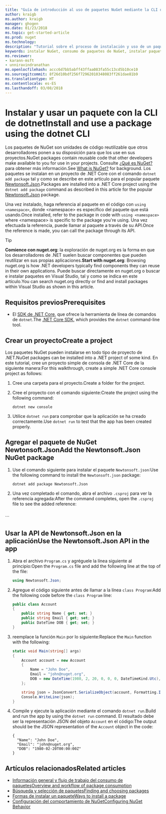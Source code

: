 ```yaml
---
title: "Guía de introducción al uso de paquetes NuGet mediante la CLI de dotnet | Microsoft Docs"
author: kraigb
ms.author: kraigb
manager: ghogen
ms.date: 01/23/2018
ms.topic: get-started-article
ms.prod: nuget
ms.technology: 
description: "Tutorial sobre el proceso de instalación y uso de un paquete NuGet en un proyecto de .NET Core."
keywords: instalar NuGet, consumo de paquetes de NuGet, instalar paquetes de NuGet, referencias de paquetes de NuGet, usar paquetes de NuGet
ms.reviewer:
- karann-msft
- unniravindranathan
ms.openlocfilehash: accc6d7bb5abff43ffaa083fa55c13cd5b10ce10
ms.sourcegitcommit: 8f26d10bdf256f72962010348083ff261dae81b9
ms.translationtype: HT
ms.contentlocale: es-ES
ms.lasthandoff: 03/08/2018
---
```

# <a name="install-and-use-a-package-using-the-dotnet-cli"></a><span data-ttu-id="53366-104">Instalar y usar un paquete con la CLI de dotnet</span><span class="sxs-lookup"><span data-stu-id="53366-104">Install and use a package using the dotnet CLI</span></span>

<span data-ttu-id="53366-105">Los paquetes de NuGet son unidades de código reutilizable que otros desarrolladores ponen a su disposición para que los use en sus proyectos.</span><span class="sxs-lookup"><span data-stu-id="53366-105">NuGet packages contain reusable code that other developers make available to you for use in your projects.</span></span> <span data-ttu-id="53366-106">Consulte [¿Qué es NuGet?](../What-is-NuGet.md) para obtener más información.</span><span class="sxs-lookup"><span data-stu-id="53366-106">See [What is NuGet?](../What-is-NuGet.md) for background.</span></span> <span data-ttu-id="53366-107">Los paquetes se instalan en un proyecto de .NET Core con el comando `dotnet add package` tal y como se describe en este artículo para el popular paquete [Newtonsoft.Json](https://www.nuget.org/packages/Newtonsoft.Json/).</span><span class="sxs-lookup"><span data-stu-id="53366-107">Packages are installed into a .NET Core project using the `dotnet add package` command as described in this article for the popular [Newtonsoft.Json](https://www.nuget.org/packages/Newtonsoft.Json/) package.</span></span>

<span data-ttu-id="53366-108">Una vez instalado, haga referencia al paquete en el código con `using <namespace>`, donde \<namespace\> es específico del paquete que está usando.</span><span class="sxs-lookup"><span data-stu-id="53366-108">Once installed, refer to the package in code with `using <namespace>` where \<namespace\> is specific to the package you're using.</span></span> <span data-ttu-id="53366-109">Una vez efectuada la referencia, puede llamar al paquete a través de su API.</span><span class="sxs-lookup"><span data-stu-id="53366-109">Once the reference is made, you can call the package through its API.</span></span>

> [!Tip]
> <span data-ttu-id="53366-110">**Comience con nuget.org**: la exploración de nuget.org es la forma en que los desarrolladores de .NET suelen buscar componentes que pueden reutilizar en sus propias aplicaciones.</span><span class="sxs-lookup"><span data-stu-id="53366-110">**Start with nuget.org**: Browsing nuget.org is how .NET developers typically find components they can reuse in their own applications.</span></span> <span data-ttu-id="53366-111">Puede buscar directamente en nuget.org o buscar e instalar paquetes en Visual Studio, tal y como se indica en este artículo.</span><span class="sxs-lookup"><span data-stu-id="53366-111">You can search nuget.org directly or find and install packages within Visual Studio as shown in this article.</span></span>

## <a name="prerequisites"></a><span data-ttu-id="53366-112">Requisitos previos</span><span class="sxs-lookup"><span data-stu-id="53366-112">Prerequisites</span></span>

- <span data-ttu-id="53366-113">El [SDK de .NET Core](https://www.microsoft.com/net/download/), que ofrece la herramienta de línea de comandos de `dotnet`.</span><span class="sxs-lookup"><span data-stu-id="53366-113">The [.NET Core SDK](https://www.microsoft.com/net/download/), which provides the `dotnet` command-line tool.</span></span>

## <a name="create-a-project"></a><span data-ttu-id="53366-114">Crear un proyecto</span><span class="sxs-lookup"><span data-stu-id="53366-114">Create a project</span></span>

<span data-ttu-id="53366-115">Los paquetes NuGet pueden instalarse en todo tipo de proyecto de .NET.</span><span class="sxs-lookup"><span data-stu-id="53366-115">NuGet packages can be installed into a .NET project of some kind.</span></span> <span data-ttu-id="53366-116">En este tutorial, cree un proyecto simple de consola de .NET Core de la siguiente manera:</span><span class="sxs-lookup"><span data-stu-id="53366-116">For this walkthrough, create a simple .NET Core console project as follows:</span></span>

1. <span data-ttu-id="53366-117">Cree una carpeta para el proyecto.</span><span class="sxs-lookup"><span data-stu-id="53366-117">Create a folder for the project.</span></span>

1. <span data-ttu-id="53366-118">Cree el proyecto con el comando siguiente:</span><span class="sxs-lookup"><span data-stu-id="53366-118">Create the project using the following command:</span></span>

    ```cli
    dotnet new console
    ```

1. <span data-ttu-id="53366-119">Utilice `dotnet run` para comprobar que la aplicación se ha creado correctamente.</span><span class="sxs-lookup"><span data-stu-id="53366-119">Use `dotnet run` to test that the app has been created properly.</span></span>

## <a name="add-the-newtonsoftjson-nuget-package"></a><span data-ttu-id="53366-120">Agregar el paquete de NuGet Newtonsoft.Json</span><span class="sxs-lookup"><span data-stu-id="53366-120">Add the Newtonsoft.Json NuGet package</span></span>

1. <span data-ttu-id="53366-121">Use el comando siguiente para instalar el paquete `Newtonsoft.json`:</span><span class="sxs-lookup"><span data-stu-id="53366-121">Use the following command to install the `Newtonsoft.json` package:</span></span>

    ```cli
    dotnet add package Newtonsoft.Json
    ```

1. <span data-ttu-id="53366-122">Una vez completado el comando, abra el archivo `.csproj` para ver la referencia agregada:</span><span class="sxs-lookup"><span data-stu-id="53366-122">After the command completes, open the `.csproj` file to see the added reference:</span></span>

    ```xml
  <ItemGroup>
    <PackageReference Include="Newtonsoft.Json" Version="10.0.3" />
  </ItemGroup>
    ```

## <a name="use-the-newtonsoftjson-api-in-the-app"></a><span data-ttu-id="53366-123">Usar la API de Newtonsoft.Json en la aplicación</span><span class="sxs-lookup"><span data-stu-id="53366-123">Use the Newtonsoft.Json API in the app</span></span>

1. <span data-ttu-id="53366-124">Abra el archivo `Program.cs` y agréguele la línea siguiente al principio:</span><span class="sxs-lookup"><span data-stu-id="53366-124">Open the `Program.cs` file and add the following line at the top of the file:</span></span>

    ```cs
    using Newtonsoft.Json;
    ```

1. <span data-ttu-id="53366-125">Agregue el código siguiente antes de llamar a la línea `class Program`:</span><span class="sxs-lookup"><span data-stu-id="53366-125">Add the following code before the `class Program` line:</span></span>

    ```cs
    public class Account
    {
        public string Name { get; set; }
        public string Email { get; set; }
        public DateTime DOB { get; set; }
    }
    ```

1. <span data-ttu-id="53366-126">reemplace la función `Main` por lo siguiente:</span><span class="sxs-lookup"><span data-stu-id="53366-126">Replace the `Main` function with the following:</span></span>

    ```cs
    static void Main(string[] args)
    {
        Account account = new Account
        {
            Name = "John Doe",
            Email = "john@nuget.org",
            DOB = new DateTime(1980, 2, 20, 0, 0, 0, DateTimeKind.Utc),
        };

        string json = JsonConvert.SerializeObject(account, Formatting.Indented);
        Console.WriteLine(json);
    }
    ```

1. <span data-ttu-id="53366-127">Compile y ejecute la aplicación mediante el comando `dotnet run`.</span><span class="sxs-lookup"><span data-stu-id="53366-127">Build and run the app by using the `dotnet run` command.</span></span> <span data-ttu-id="53366-128">El resultado debe ser la representación JSON del objeto `Account` en el código:</span><span class="sxs-lookup"><span data-stu-id="53366-128">The output should be the JSON representation of the `Account` object in the code:</span></span>

    ```output
    {
      "Name": "John Doe",
      "Email": "john@nuget.org",
      "DOB": "1980-02-20T00:00:00Z"
    }
    ```

## <a name="related-articles"></a><span data-ttu-id="53366-129">Artículos relacionados</span><span class="sxs-lookup"><span data-stu-id="53366-129">Related articles</span></span>

- [<span data-ttu-id="53366-130">Información general y flujo de trabajo del consumo de paquetes</span><span class="sxs-lookup"><span data-stu-id="53366-130">Overview and workflow of package consumption</span></span>](../consume-packages/overview-and-workflow.md)
- [<span data-ttu-id="53366-131">Búsqueda y selección de paquetes</span><span class="sxs-lookup"><span data-stu-id="53366-131">Finding and choosing packages</span></span>](../consume-packages/finding-and-choosing-packages.md)
- [<span data-ttu-id="53366-132">Formas de instalar un paquete</span><span class="sxs-lookup"><span data-stu-id="53366-132">Ways to install a package</span></span>](../consume-packages/ways-to-install-a-package.md)
- [<span data-ttu-id="53366-133">Configuración del comportamiento de NuGet</span><span class="sxs-lookup"><span data-stu-id="53366-133">Configuring NuGet Behavior</span></span>](../consume-packages/configuring-nuget-behavior.md)
